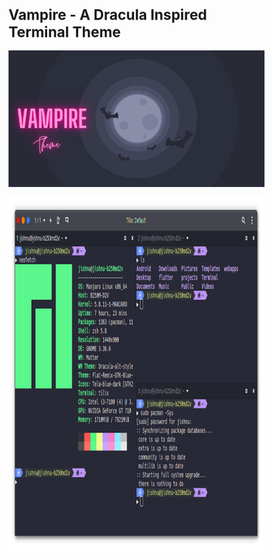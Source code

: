# Vampire - A Dracula Inspired Terminal Theme
![Picture1](./Images/Banner.png)
<br>
<br/>
<img src="/Images/1.png" alt="Banner"
	 width="850" height="700" />
